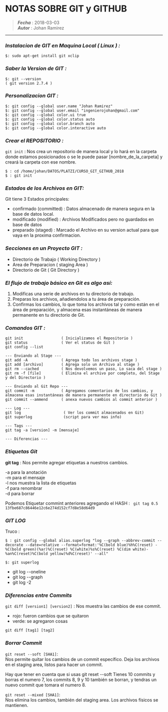 # NOTAS SOBRE GIT y GITHUB
> ***Fecha*** : 2018-03-03  
> ***Autor*** : Johan Ramirez
***

### ***Instalacion de GIT en Maquina Local ( Linux ) :***
``` 
$: sudo apt-get install git xclip
```

### ***Saber la Version de GIT :***
```   
$: git --version
( git version 2.7.4 )
```

### ***Personalizacion GIT :***
```
$: git config --global user.name "Johan Ramirez"
$: git config --global user.email "ingenierojohan@gmail.com"
$: git config --global color.ui true
$: git config --global color.status auto
$: git config --global color.branch auto
$: git config --global color.interactive auto
```
   
### ***Crear el REPOSITORIO :***
`git init` :  Nos crea un repositorio de manera local y lo hará en la carpeta donde estamos posicionados o se le puede pasar [nombre_de_la_carpeta] y creará la carpeta con ese nombre.
```
$ : cd /home/johan/DATOS/PLATZI/CURSO_GIT_GITHUB_2018
$ : git init 
```

### ***Estados de los Archivos en GIT:***
Git tiene 3 Estados principales:    
* confirmado (committed) : Datos almacenado de manera segura en la base de datos local.
* modificado (modified) : Archivos Modificados pero no guardados en base de datos
* preparado (staged) : Marcado el Archivo en su version actual para que vaya en la proxima confirmacion.

### ***Secciones en un Proyecto GIT :***
* Directorio de Trabajo ( Working Directory )
* Area de Preparacion ( staging Area )
* Directorio de Git ( Git Directory )


### ***El flujo de trabajo básico en Git es algo así:***
1. Modificas una serie de archivos en tu directorio de trabajo.
2. Preparas los archivos, añadiendolos a tu área de preparación.
3. Confirmas los cambios, lo que toma los archivos tal y como están en el área de preparación, y almacena esas instantáneas de manera permanente en tu directorio de Git.


### ***Comandos GIT :***
```
git init                 ( Inicializamos el Repositorio )
git status               ( Ver el status de Git )
git config --list

--- Enviando al Stage ---
git add -A               ( Agrega todo los archivos stage )
git add [archivo]        ( Agrega solo un Archivo al stage )
git rm --cached          ( Nos devolvemos un paso, Lo saca del stage )
git rm -f [file]         ( Elimina el archivo por completo, del Stage y del Directorio )

--- Enviando al Git Repo ---
git commit -m            ( Agregamos comentarios de los cambios, y almacena esas instantáneas de manera permanente en directorio de Git )
git commit --ammend      ( anexa nuevos cambios al commit anterior )

--- Log ---
git log                   ( Ver los commit almacenados en Git)
git superlog              (script para ver mas info)                      

--- Tags ---
git tag -a [version] -m [mensaje]

--- Diferencias ---

```
### ***Etiquetas Git*** ###
__git tag__ : Nos permite agregar etiquetas a nuestros cambios.

-a para la anotación  
-m para el mensaje  
-l nos muestra la lista de etiquetas  
-f para renombrar  
-d para borrar 

Podemos Etiquetar commint anteriores agregando el HASH : ` git tag 0.5 13fbe687c86446e12c6e274d152cf7d8e58d64d9`


### ***GIT LOG*** ###
Truco : 
```
$ : git config --global alias.superlog "log --graph --abbrev-commit --decorate --date=relative --format=format:'%C(bold blue)%h%C(reset) - %C(bold green)(%ar)%C(reset) %C(white)%s%C(reset) %C(dim white)- %an%C(reset)%C(bold yellow)%d%C(reset)' --all"
```
`$: git superlog` 

* git log --oneline
* git log --graph
* git log -2

### ***Diferencias entre Commits***
`git diff [version1] [version2]` : 
Nos muestra las cambios de ese commit.
* rojo: fueron cambios que se quitaron
* verde: se agregaron cosas

`git diff [tag1] [tag2]`


### ***Borrar Commit*** ###
`git reset --soft [SHA1]`:  
 Nos permite quitar los cambios de un commit específico. Deja los archivos en el staging area, listos para hacer un commit.

Hay que tener en cuenta que si usas git reset --soft
Tienes 10 commits y borras el numero 7, los commits 8, 9 y 10 también se borran, y tendras un nuevo commit que tomara el numero 8.

`git reset --mixed [SHA1]`:  
 Nos elimina los cambios, también del staging area. Los archivos físicos se mantienen.



